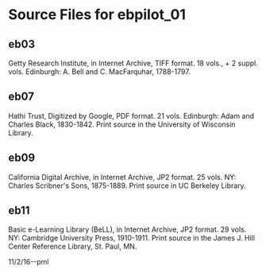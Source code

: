 # Source Files for ebpilot_01

## eb03
Getty Research Institute, in Internet Archive, TIFF format. 18 vols., + 2 suppl. vols. Edinburgh: A. Bell and C. MacFarquhar, 1788-1797.

## eb07
Hathi Trust, Digitized by Google, PDF format. 21 vols. Edinburgh: Adam and Charles Black, 1830-1842. Print source in the University of Wisconsin Library.

## eb09
California Digital Archive, in Internet Archive, JP2 format. 25 vols. NY: Charles Scribner's Sons, 1875-1889. Print source in UC Berkeley Library.

## eb11
Basic e-Learning Library (BeLL), in Internet Archive, JP2 format. 29 vols. NY: Cambridge University Press, 1910-1911. Print source in the James J. Hill Center Reference Library, St. Paul, MN.

11/2/16--pml 